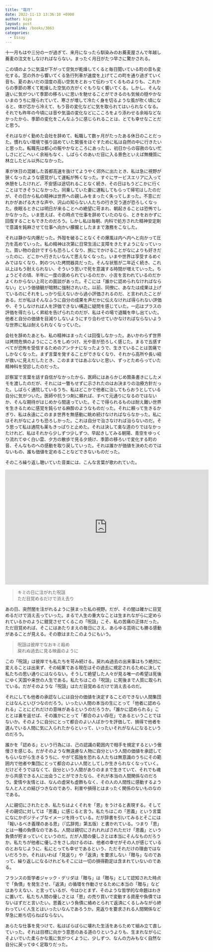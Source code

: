 ```yaml
---
title: "霜月"
date: 2022-11-13 13:36:10 +0900
author: kiyo
layout: post
permalink: /books/3063
categories:
  - Essay
---
```

十一月もはや三分の一が過ぎて、来月になったら馴染みのお蕎麦屋さんで年越し蕎麦の注文をしなければならない。まったく月日がたつ早さに驚かされる。

この頃のように気温が下がって空気が乾燥してくると毎日聞いている町の音も変化する。窓の外から響いてくる急行列車が速度を上げてこの町を通り過ぎていく音も、夏のあいだの湿度の高い空気をとおって伝わってくるものよりも、これからの季節の寒くて乾燥した空気の方がくぐもりなく響いてくる。しかし、そんな違いに気がついて季節の移ろいに思いを馳せることができるのも気候の穏やかないまのうちに限られていて、寒さが増して冷たく身を切るような風が吹く頃になると、体が芯から冷えて、もう音の変化などに気を取られてはいられなくなる。それでも昨年の今頃には音や気温の変化などにこころをより添わせる余裕などなかったから、季節の変化をこんなふうに感じられることは、とても幸せなことだと思う。

それはながく勤めた会社を辞めて、転職して数ヶ月がたったある休日のことだった。慣れない環境で張り詰めていた緊張をほぐすために私は自然の中に行きたいと思った。転職先は都心の賑やかなところにあったし、初日からの容赦のない忙しさにどこへいく余裕もなく、しばらくのあいだ目に入る景色といえば無機質に林立したビル以外になかった。

車が休日の混雑した首都高速を抜けてようやく郊外に出たとき、私は急に視野が狭くなったような感覚がして運転が怖くなった。すぐにサービスエリアに入って休憩をしたけれど、不安感は途切れることなく続き、その日はもうどこかに行くことはできそうになかった。同乗していた妻に運転してもらって帰宅はしたのだが、その日から私の精神は世界への親しみをまったく失ってしまった。不意にだれかがあげる大きな声や、沢山の知らない人たちの行き交う道が恐ろしくなった。夜眠るときには明日が来ることへの絶望に苛まれ、朝起きることは恐怖でしかなかった。いま思えば、その時点で仕事を辞めていたのなら、ときをおかずに回復することもできたのだろう。しかし私は毎朝、内科で処方された精神安定剤で意識を鈍麻させて仕事へ向かい朦朧としたままで激務をこなした。

それは静かな内爆だった。外殻を破ることなくその爆風は内へ内へと向かって圧力を高めていった。私の精神は次第に日常生活に支障をきたすようになっていった。買い物の会計ですらも恐ろしくなり、旅にでかけることがなによりも好きだったのに、どこかへ行きたいなんて思えなくなった。いまや世界は享受するめぐみではなくなり、刺のついた拷問器具だった。そんな状態が二年近く続き、これ以上はもう耐えられない、そういう思いで死を意識する時間が増えていった。ちょうどその頃、半年に一度の褒められているのだか、小言を言われているのだかよくわからない上司との面談があった。そこには「誰かに認められなければならない」という価値観が暗黙に強制されいた。以前、同僚に、あなたは成果は上げているのにそれをしっかり伝えないから過小評価されるのだ、と言われたことがある。だが私はそんなふうに自分の成果を声だかに伝えなければ得られない評価や、そうしなければ人を評価できない構造に疑問を感じていた。一応はプラスの評価を得たらしく昇給を告げられたのだが、私はその場で退職を申し出ていた。他者と自分の価値を目減りしないようにすり合わせていかなければならないような世界に私は耐えられなくなっていた。

会社を辞めたあとも、私の精神はまったくは回復しなかった。あいかわらず世界は拷問危惧のようにこころをしめつけ、光や音が恐ろしく感じた。まるで五感すべてが恐怖を受信するためのアンテナになったようで、生きていることは苦痛でしかなくなった。まず言葉を発することができなくなり、それから高所や長い紐が救いに見えだしたとき、このままではあぶないと思い、ずっとためらっていた精神科を受診したのだった。

診察室で言葉を話す自信がなかったから、医師にはあらかじめ箇条書きにしたメモを渡したのだが、それには一瞥もせずに示されたのはお決まりの治療方針だった。しばらく通院しているうち、私はどこかで他者に治してもらおうとしている自分に気がついた。医師や抗うつ剤に頼れば、すべて元通りになるのではないか、そんな期待がはじめから間違っていた。そこで得られるものは耐え難い世界を生きるために感覚を鈍らせる麻酔のようなものだった。それに頼って生きるかぎり、私は永遠にこのまま世界を無感動に眺め続けなければならなかった。私にはそれがなによりも恐ろしかった。これは自分で治さなければ治らないのだ。そう思って私は通院も薬もきっぱりと止めた。それは決して楽な道のりではなかったけれど、私はそれから少しずつ少しずつ、早起きしてみる朝陽、青空をゆっくり流れてゆく白い雲、夕方の散歩で見る夕焼け、季節の移ろいで変化する町の音、そんなものへの感動を取り戻していった。それは誰かが価値を決めたのではないもの、誰も価値を定めることなどできないものだった。

そのころ繰り返し聴いていた音楽には、こんな言葉が歌われていた。

<iframe width="655" height="370" src="https://www.youtube.com/embed/gxfsh1LpNE0" title="YouTube video player" frameborder="0" allow="accelerometer; autoplay; clipboard-write; encrypted-media; gyroscope; picture-in-picture" allowfullscreen></iframe>

>キミの日に注がれた呪詛  
>ただ目覚めるだけで消え去り

あの日、突然闇を注がれるように狭まった私の視野。だが、その闇は確かに目覚めるだけで消え去っていった。まるで人生の重大なことは生まれながらに定められているかのように錯覚させてくるこの「呪詛」こそ、私の苦痛の正体だった。ただ目覚めれば、そこにはあたりまえの毎日にさえ、あらゆる芸術にも勝る感動があることが見える。その歌はまたこのようにもいう。

>呪詛は彼岸でなおキミ殺め  
>戻れぬ過去に見る映画のように

この「呪詛」は彼岸でも私たちを苛み続ける。戻れぬ過去の出来事はもう絶対に変えることは出来ず、その結果である現在はその過去に規定されるために決して私たちの思い通りにはならない。そうして絶望した人々が見る唯一の希望は死後にゆく天国や来世の人生である。私たちはこの「呪詛」に死後まで人質に取られている。だがそのような「呪詛」はただ目覚めるだけで消え去るのだ。

それにしても他者の承認なしには自分の価値を決定することのできない人間集団とはなんといびつなのだろう。いったい人間の本当の生にとって「他者に認められる」ことにどれだけの意味があるというのだろうか。「誰かに認められる」こととは裏を返せば、その誰かにとって「都合のよい存在」であるということではないか。そのように自分にとって都合のよい人ばかりを評価して、損得で他者を選んでいる人間に気に入られたからといって、いったいそれがなんになるというのだろう。

誰かを「認める」という行為には、己の認識の範囲内で相手を規定するという傲慢さを感じる。だがそのような無遠慮な人物に自分という人間の価値を承認してもらいながら生きるうちに、やがて孤独を恐れる人たちは無意識のうちにその範囲内で他者や集団にとって都合のよい人間としてしか生きられなくなっていく。だけどそうではなくて、自分という人間がありのままで生きていて、それでも魂から共感できる人に出会うことができたなら、それが本当の人間関係なのだろう。愛情や友情とは、なんの虚栄も虚飾もなく、その人の人間性に感動するような人と人との結びつきなのであり、利害や損得とはまったく関係のないものなのである。

人に親切にされたとき、私たちはよくそれを「恩」をうけると表現する。そしてその親切に対しては「恩義」に感じると言う。私たちはこの「恩義」という言葉になにかポジティブなイメージを持っている。だが辞書を引いてみるとそこには「報いるべき義理のある恩」（『広辞苑』第五版）と書かれている。つまり「恩」とは一種の負債なのである。人間は親切にされれればされただけ「恩義」という負債が貯まっていくというのだ。だが人間の優しさとは本当にそんなものだろうか。私たちが他者に優しさをさし向けるのは、他者の幸せがその人が感じているのとおなじように、私にとっても幸せであるという、ただそれだけの理由ではないだろうか。それはいわば「見返り」や「返済」を要求しない「贈与」なのであって、繰り返しになるけれどもそこには一切の損得勘定は含まれていないのである。

フランスの哲学者ジャック・デリダは「贈与」は「贈与」として認知された時点で「負債」を発生させ、「返済」の循環を作動させるために本当の「贈与」などはありえない、と言っているが、今はひとまず、そのような哲学的な命題はわきに置いて、私たち人間の優しさとは「恩」の売り買いで変動する資産や負債ではないはずだと言いたい。恩義という負債に絡めとられて返済にくるしみながら終わっていく人生とはいったいなんであろうか。見返りを要求される人間関係など早急に断ち切らねばならない。

あらたな仕事を見つけて、私はばらばらに壊れた生活をあらためて組み立て直していった。それは目標に向かう意思のある道のりというよりも、生まれながらにそよいでいた柔らかな風に気がつくように、少しずつ、なんの力みもなく自然な自分に戻ってゆく足取りだった。